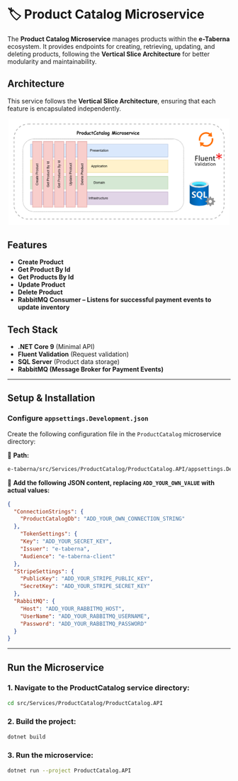 # 🏷️ Product Catalog Microservice

The **Product Catalog Microservice** manages products within the **e-Taberna** ecosystem. It provides endpoints for creating, retrieving, updating, and deleting products, following the **Vertical Slice Architecture** for better modularity and maintainability.



## Architecture

This service follows the **Vertical Slice Architecture**, ensuring that each feature is encapsulated independently.


<p align="center">
  <img src="../../../assets/diagrams/product-catalogservice-architecture.png" alt="Order Service Architecture" width="500"/>
</p>


## Features

-  **Create Product**
-  **Get Product By Id**
-  **Get Products By Id**
-  **Update Product**
-  **Delete Product**
-  **RabbitMQ Consumer – Listens for successful payment events to update inventory**


## Tech Stack

- **.NET Core 9** (Minimal API)
- **Fluent Validation** (Request validation)
- **SQL Server** (Product data storage)
- **RabbitMQ (Message Broker for Payment Events)**

---

## Setup & Installation

### Configure `appsettings.Development.json`

Create the following configuration file in the `ProductCatalog` microservice directory:

📂 **Path:**

```sh
e-taberna/src/Services/ProductCatalog/ProductCatalog.API/appsettings.Development.json
```

📝 **Add the following JSON content, replacing `ADD_YOUR_OWN_VALUE` with actual values:**

```json
{
  "ConnectionStrings": {
    "ProductCatalogDb": "ADD_YOUR_OWN_CONNECTION_STRING"
  },
    "TokenSettings": {
    "Key": "ADD_YOUR_SECRET_KEY",
    "Issuer": "e-taberna",
    "Audience": "e-taberna-client"
  },
  "StripeSettings": {
    "PublicKey": "ADD_YOUR_STRIPE_PUBLIC_KEY",
    "SecretKey": "ADD_YOUR_STRIPE_SECRET_KEY"
  },
  "RabbitMQ": {
    "Host": "ADD_YOUR_RABBITMQ_HOST",
    "UserName": "ADD_YOUR_RABBITMQ_USERNAME",
    "Password": "ADD_YOUR_RABBITMQ_PASSWORD"
  }
}
```

---

## Run the Microservice

### 1. Navigate to the ProductCatalog service directory:

```sh
cd src/Services/ProductCatalog/ProductCatalog.API
```

### 2. Build the project:

```sh
dotnet build
```

### 3. Run the microservice:

```sh
dotnet run --project ProductCatalog.API
```



